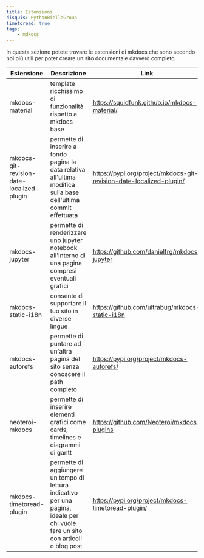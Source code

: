 ```yaml
---
title: Estensioni
disquis: PythonBiellaGroup
timetoread: true
tags:
    - mdkocs
---
```


In questa sezione potete trovare le estensioni di mkdocs che sono secondo noi più utili per poter creare un sito documentale davvero completo.

| Estensione      | Descrizione                          | Link|
| ----------- | ------------------------------------ |-----------------|
| mkdocs-material| template ricchissimo di funzionalità rispetto a mkdocs base| https://squidfunk.github.io/mkdocs-material/ |
| mkdocs-git-revision-date-localized-plugin | permette di inserire a fondo pagina la data relativa all'ultima modifica sulla base dell'ultima commit effettuata| https://pypi.org/project/mkdocs-git-revision-date-localized-plugin/ |
| mkdocs-jupyter    | permette di renderizzare uno jupyter notebook all'interno di una pagina compresi eventuali grafici | https://github.com/danielfrg/mkdocs-jupyter |
| mkdocs-static-i18n    | consente di supportare il tuo sito in diverse lingue | https://github.com/ultrabug/mkdocs-static-i18n |
|mkdocs-autorefs| permette di puntare ad un'altra pagina del sito senza conoscere il path completo | https://pypi.org/project/mkdocs-autorefs/ |
| neoteroi-mkdocs   | permette di inserire elementi grafici come cards, timelines e diagrammi di gantt| https://github.com/Neoteroi/mkdocs-plugins |
| mkdocs-timetoread-plugin | permette di aggiungere un tempo di lettura indicativo per una pagina, ideale per chi vuole fare un sito con articoli o blog post | https://pypi.org/project/mkdocs-timetoread-plugin/ |